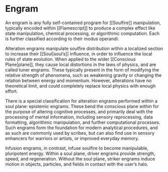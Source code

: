 # Engram

An engram is any fully self-contained program for [[Soulfire]] manipulation, typically encoded within [[Flamescript]] to produce a complex effect like state manipulation, chemical processing, or algorithmic computation. Each is further classified according to their modus operandi: 

Alteration engrams manipulate soulfire distribution within a localized section to increase their [[Soul|soul’s]] influence, in order to influence the local rules of state evolution. When applied to the wider [[Conscious Plane|plane]], they cause local distortions in the laws of physics, and are called tuner engrams. These typically present in the form of modifying the relative strength of phenomena, such as weakening gravity or changing the relation between energy and momentum. However, alterations have no theoretical limit, and could completely replace local physics with enough effort.

There is a special classification for alteration engrams performed within a soul plane: epistemic engrams. These bend the conscious plane within for the purpose of altering cognitive processes, and primarily deal with the processing of mental information, including sensory reprocessing, data formatting, algorithmic manipulation, and further computational processes. Such engrams form the foundation for modern analytical procedures, and as such are commonly used by scribes, but can also find use in sensory enhancers for warriors or artists, or improved everyday memory.

Infusion engrams, in contrast, infuse soulfire to become manipulable, pluripotent energy. Within a soul plane, driver engrams provide strength, speed, and regeneration. Without the soul plane, striker engrams induce motion in objects, particles, and fields in contact with the user’s halo.

